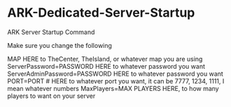 # ARK-Dedicated-Server-Startup
ARK Server Startup Command

Make sure you change the following

MAP HERE to TheCenter, TheIsland, or whatever map you are using
ServerPassword=PASSWORD HERE to whatever password you want
ServerAdminPassword=PASSWORD HERE to whatever password you want
PORT=PORT # HERE to whatever port you want, it can be 7777, 1234, 1111, I mean whatever numbers
MaxPlayers=MAX PLAYERS HERE, to how many players to want on your server
